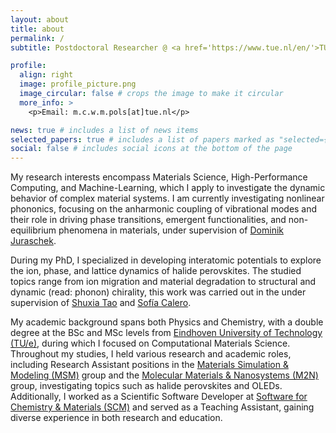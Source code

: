 ```yaml
---
layout: about
title: about
permalink: /
subtitle: Postdoctoral Researcher @ <a href='https://www.tue.nl/en/'>TU/e</a> | Computational Materials Science

profile:
  align: right
  image: profile_picture.png
  image_circular: false # crops the image to make it circular
  more_info: >
    <p>Email: m.c.w.m.pols[at]tue.nl</p>

news: true # includes a list of news items
selected_papers: true # includes a list of papers marked as "selected={true}"
social: false # includes social icons at the bottom of the page
---
```


My research interests encompass Materials Science, High-Performance Computing, and Machine-Learning, which I apply to investigate the dynamic behavior of complex material systems. I am currently investigating nonlinear phononics, focusing on the anharmonic coupling of vibrational modes and their role in driving phase transitions, emergent functionalities, and non-equilibrium phenomena in materials, under supervision of [Dominik Juraschek](https://www.jurascheklab.com/).

During my PhD, I specialized in developing interatomic potentials to explore the ion, phase, and lattice dynamics of halide perovskites. The studied topics range from ion migration and material degradation to structural and dynamic (read: phonon) chirality, this work was carried out in the under supervision of [Shuxia Tao](https://www.tue.nl/en/research/researchers/shuxia-tao) and [Sofía Calero](https://www.tue.nl/en/research/researchers/sofia-calero).

My academic background spans both Physics and Chemistry, with a double degree at the BSc and MSc levels from [Eindhoven University of Technology \(TU/e\)](https://www.tue.nl/en/), during which I focused on Computational Materials Science. Throughout my studies, I held various research and academic roles, including Research Assistant positions in the [Materials Simulation & Modeling \(MSM\)](https://www.tue.nl/en/research/research-groups/materials-simulation-modelling) group and the [Molecular Materials & Nanosystems \(M2N\)](https://www.m2ngroup.nl/) group, investigating topics such as halide perovskites and OLEDs. Additionally, I worked as a Scientific Software Developer at [Software for Chemistry & Materials \(SCM\)](https://www.scm.com/) and served as a Teaching Assistant, gaining diverse experience in both research and education.

